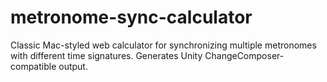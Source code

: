 # metronome-sync-calculator
Classic Mac-styled web calculator for synchronizing multiple metronomes with different time signatures. Generates Unity ChangeComposer-compatible output.

